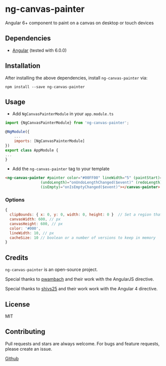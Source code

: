 ng-canvas-painter
=================

Angular 6+ component to paint on a canvas on desktop or touch devices

## Dependencies
* [Angular](https://angular.io) (tested with 6.0.0)

## Installation

After installing the above dependencies, install `ng-canvas-painter` via:

```shell
npm install --save ng-canvas-painter
```

## Usage
* Add `NgCanvasPainterModule` in your `app.module.ts`

```js
import {NgCanvasPainterModule} from 'ng-canvas-painter';

@NgModule({
    ...
    imports: [NgCanvasPainterModule]
})
export class AppModule {
...
}
```

* Add the `ng-canvas-painter` tag to your template

```html
<ng-canvas-painter #painter color="#00FF00" lineWidth="5" (paintStart)="onPaintStart()" (paintEnd)="onPaintEnd()"
                (undoLength)="onUndoLengthChanged($event)" (redoLength)="onRedoLengthChanged($event)"
                (isEmpty)="onIsEmptyChanged($event)"></canvas-painter>
```

### Options

```js
{
  clipBounds: { x: 0, y: 0, width: 0, height: 0 }  // Set a region that can be drawn on
  canvasWidth: 600, // px
  canvasHeight: 600, // px
  color: '#000',
  lineWidth: 10, // px
  cacheSize: 10 // boolean or a number of versions to keep in memory
}
```

## Credits
`ng-canvas-painter` is an open-source project.

Special thanks to [pwambach](https://github.com/pwambach/angular-canvas-painter) and their work with the AngularJS directive.

Special thanks to [shivs25](https://github.com/shivs25/angular4-canvas-painter) and their work work with the Angular 4 directive.

## License
MIT

## Contributing
Pull requests and stars are always welcome. For bugs and feature requests, please create an issue.

[Github](https://github.com/AndersTornkvist/ng-canvas-painter)
